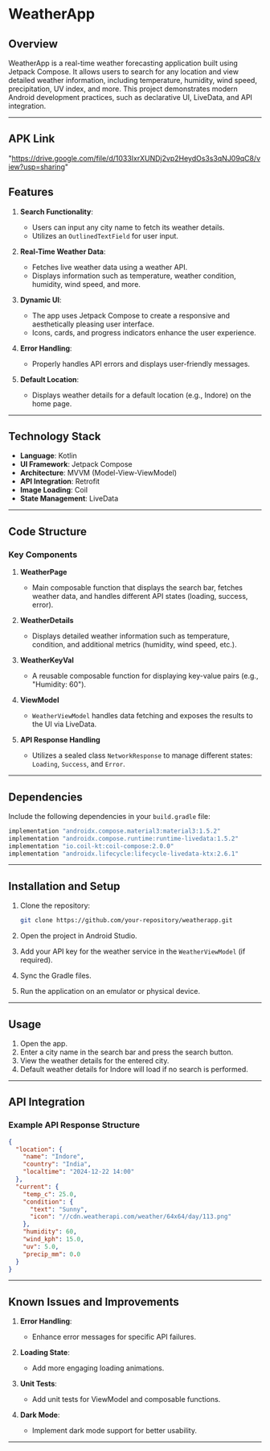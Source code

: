 # WeatherApp

## Overview
WeatherApp is a real-time weather forecasting application built using Jetpack Compose. It allows users to search for any location and view detailed weather information, including temperature, humidity, wind speed, precipitation, UV index, and more. This project demonstrates modern Android development practices, such as declarative UI, LiveData, and API integration.

---

## APK Link
"https://drive.google.com/file/d/1033IxrXUNDj2vp2HeydOs3s3qNJ09qC8/view?usp=sharing"

## Features
1. **Search Functionality**:
   - Users can input any city name to fetch its weather details.
   - Utilizes an `OutlinedTextField` for user input.

2. **Real-Time Weather Data**:
   - Fetches live weather data using a weather API.
   - Displays information such as temperature, weather condition, humidity, wind speed, and more.

3. **Dynamic UI**:
   - The app uses Jetpack Compose to create a responsive and aesthetically pleasing user interface.
   - Icons, cards, and progress indicators enhance the user experience.

4. **Error Handling**:
   - Properly handles API errors and displays user-friendly messages.

5. **Default Location**:
   - Displays weather details for a default location (e.g., Indore) on the home page.

---

## Technology Stack
- **Language**: Kotlin
- **UI Framework**: Jetpack Compose
- **Architecture**: MVVM (Model-View-ViewModel)
- **API Integration**: Retrofit
- **Image Loading**: Coil
- **State Management**: LiveData

---

## Code Structure
### Key Components

1. **WeatherPage**
   - Main composable function that displays the search bar, fetches weather data, and handles different API states (loading, success, error).

2. **WeatherDetails**
   - Displays detailed weather information such as temperature, condition, and additional metrics (humidity, wind speed, etc.).

3. **WeatherKeyVal**
   - A reusable composable function for displaying key-value pairs (e.g., "Humidity: 60").

4. **ViewModel**
   - `WeatherViewModel` handles data fetching and exposes the results to the UI via LiveData.

5. **API Response Handling**
   - Utilizes a sealed class `NetworkResponse` to manage different states: `Loading`, `Success`, and `Error`.

---

## Dependencies
Include the following dependencies in your `build.gradle` file:

```gradle
implementation "androidx.compose.material3:material3:1.5.2"
implementation "androidx.compose.runtime:runtime-livedata:1.5.2"
implementation "io.coil-kt:coil-compose:2.0.0"
implementation "androidx.lifecycle:lifecycle-livedata-ktx:2.6.1"
```

---

## Installation and Setup

1. Clone the repository:
   ```bash
   git clone https://github.com/your-repository/weatherapp.git
   ```

2. Open the project in Android Studio.

3. Add your API key for the weather service in the `WeatherViewModel` (if required).

4. Sync the Gradle files.

5. Run the application on an emulator or physical device.

---

## Usage

1. Open the app.
2. Enter a city name in the search bar and press the search button.
3. View the weather details for the entered city.
4. Default weather details for Indore will load if no search is performed.

---

## API Integration
### Example API Response Structure
```json
{
  "location": {
    "name": "Indore",
    "country": "India",
    "localtime": "2024-12-22 14:00"
  },
  "current": {
    "temp_c": 25.0,
    "condition": {
      "text": "Sunny",
      "icon": "//cdn.weatherapi.com/weather/64x64/day/113.png"
    },
    "humidity": 60,
    "wind_kph": 15.0,
    "uv": 5.0,
    "precip_mm": 0.0
  }
}
```

---

## Known Issues and Improvements
1. **Error Handling**:
   - Enhance error messages for specific API failures.

2. **Loading State**:
   - Add more engaging loading animations.

3. **Unit Tests**:
   - Add unit tests for ViewModel and composable functions.

4. **Dark Mode**:
   - Implement dark mode support for better usability.

---




